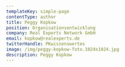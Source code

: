 ```yaml
---
templateKey: simple-page
contentType: author
title: Peggy Kopkow
position: Organisationsentwicklung
company: Real Experts Network GmbH
email: kopkow@realexperts.de
twitterHandle: PKwissenswertes
image: /img/peggy-kopkow-foto.1024x1024.jpg
description: Peggy Kopkow
---
```


